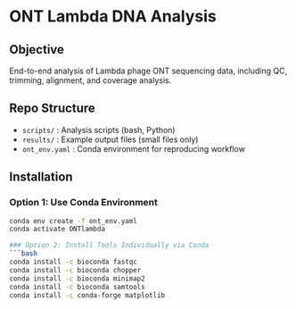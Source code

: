 # ONT Lambda DNA Analysis

## Objective
End-to-end analysis of Lambda phage ONT sequencing data, including QC, trimming, alignment, and coverage analysis.

## Repo Structure
- `scripts/` : Analysis scripts (bash, Python)
- `results/` : Example output files (small files only)
- `ont_env.yaml` : Conda environment for reproducing workflow

## Installation

### Option 1: Use Conda Environment 
```bash
conda env create -f ont_env.yaml
conda activate ONTlambda

### Option 2: Install Tools Individually via Conda
```bash
conda install -c bioconda fastqc
conda install -c bioconda chopper
conda install -c bioconda minimap2
conda install -c bioconda samtools
conda install -c conda-forge matplotlib
